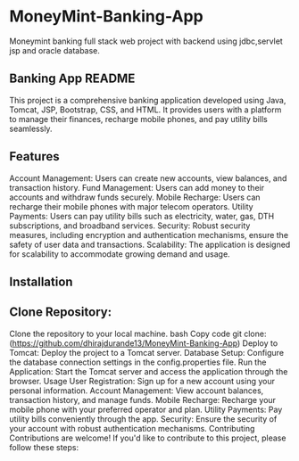 # MoneyMint-Banking-App
Moneymint banking full stack web project with backend using jdbc,servlet jsp and oracle database.

## Banking App README
This project is a comprehensive banking application developed using Java, Tomcat, JSP, Bootstrap, CSS, and HTML. It provides users with a platform to manage their finances, recharge mobile phones, and pay utility bills seamlessly.

## Features
Account Management: Users can create new accounts, view balances, and transaction history.
Fund Management: Users can add money to their accounts and withdraw funds securely.
Mobile Recharge: Users can recharge their mobile phones with major telecom operators.
Utility Payments: Users can pay utility bills such as electricity, water, gas, DTH subscriptions, and broadband services.
Security: Robust security measures, including encryption and authentication mechanisms, ensure the safety of user data and transactions.
Scalability: The application is designed for scalability to accommodate growing demand and usage.

## Installation
## Clone Repository:
Clone the repository to your local machine.
bash
Copy code
git clone:(https://github.com/dhirajdurande13/MoneyMint-Banking-App)
Deploy to Tomcat: Deploy the project to a Tomcat server.
Database Setup: Configure the database connection settings in the config.properties file.
Run the Application: Start the Tomcat server and access the application through the browser.
Usage
User Registration: Sign up for a new account using your personal information.
Account Management: View account balances, transaction history, and manage funds.
Mobile Recharge: Recharge your mobile phone with your preferred operator and plan.
Utility Payments: Pay utility bills conveniently through the app.
Security: Ensure the security of your account with robust authentication mechanisms.
Contributing
Contributions are welcome! If you'd like to contribute to this project, please follow these steps:


